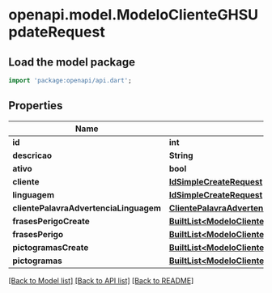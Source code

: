# openapi.model.ModeloClienteGHSUpdateRequest

## Load the model package
```dart
import 'package:openapi/api.dart';
```

## Properties
Name | Type | Description | Notes
------------ | ------------- | ------------- | -------------
**id** | **int** |  | 
**descricao** | **String** |  | 
**ativo** | **bool** |  | [optional] 
**cliente** | [**IdSimpleCreateRequest**](IdSimpleCreateRequest.md) |  | 
**linguagem** | [**IdSimpleCreateRequest**](IdSimpleCreateRequest.md) |  | 
**clientePalavraAdvertenciaLinguagem** | [**ClientePalavraAdvertenciaLinguagemSimpleCreateRequest**](ClientePalavraAdvertenciaLinguagemSimpleCreateRequest.md) |  | 
**frasesPerigoCreate** | [**BuiltList&lt;ModeloClienteGHSFrasePerigoCreateRequest&gt;**](ModeloClienteGHSFrasePerigoCreateRequest.md) |  | [optional] 
**frasesPerigo** | [**BuiltList&lt;ModeloClienteGHSFrasePerigo&gt;**](ModeloClienteGHSFrasePerigo.md) |  | [optional] 
**pictogramasCreate** | [**BuiltList&lt;ModeloClienteGHSPictogramaCreateRequest&gt;**](ModeloClienteGHSPictogramaCreateRequest.md) |  | [optional] 
**pictogramas** | [**BuiltList&lt;ModeloClienteGHSPictograma&gt;**](ModeloClienteGHSPictograma.md) |  | [optional] 

[[Back to Model list]](../README.md#documentation-for-models) [[Back to API list]](../README.md#documentation-for-api-endpoints) [[Back to README]](../README.md)


